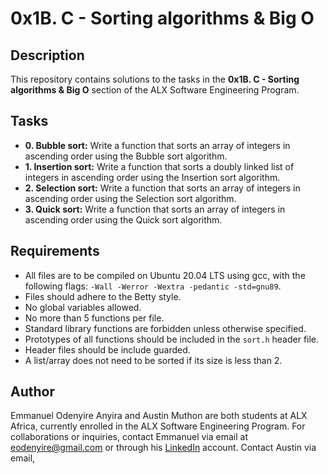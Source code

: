 # 0x1B. C - Sorting algorithms & Big O

## Description
This repository contains solutions to the tasks in the **0x1B. C - Sorting algorithms & Big O** section of the ALX Software Engineering Program.

## Tasks
- **0. Bubble sort:** Write a function that sorts an array of integers in ascending order using the Bubble sort algorithm.
- **1. Insertion sort:** Write a function that sorts a doubly linked list of integers in ascending order using the Insertion sort algorithm.
- **2. Selection sort:** Write a function that sorts an array of integers in ascending order using the Selection sort algorithm.
- **3. Quick sort:** Write a function that sorts an array of integers in ascending order using the Quick sort algorithm.

## Requirements
- All files are to be compiled on Ubuntu 20.04 LTS using gcc, with the following flags: `-Wall -Werror -Wextra -pedantic -std=gnu89`.
- Files should adhere to the Betty style.
- No global variables allowed.
- No more than 5 functions per file.
- Standard library functions are forbidden unless otherwise specified.
- Prototypes of all functions should be included in the `sort.h` header file.
- Header files should be include guarded.
- A list/array does not need to be sorted if its size is less than 2.

## Author
Emmanuel Odenyire Anyira and Austin Muthon are both students at ALX Africa, currently enrolled in the ALX Software Engineering Program.
For collaborations or inquiries, contact Emmanuel via email at eodenyire@gmail.com or through his [LinkedIn](https://www.linkedin.com/in/emmanuelodenyire/) account.
Contact Austin via email,


